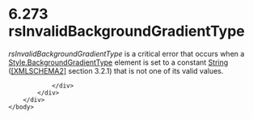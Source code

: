 <html dir="LTR" xmlns:mshelp="http://msdn.microsoft.com/mshelp" xmlns:ddue="http://ddue.schemas.microsoft.com/authoring/2003/5" xmlns:xlink="http://www.w3.org/1999/xlink" xmlns:tool="http://www.microsoft.com/tooltip">
    <head>
        <meta http-equiv="Content-Type" content="text/html; CHARSET=utf-8"></meta>
        <meta name="save" content="history"></meta>
        <title>6.273 rsInvalidBackgroundGradientType</title>
        <xml>
            <mshelp:toctitle title="6.273 rsInvalidBackgroundGradientType"></mshelp:toctitle>
            <mshelp:rltitle title="[MS-RDL]: rsInvalidBackgroundGradientType"></mshelp:rltitle>
            <mshelp:keyword index="A" term="a69e2047-5de9-4ece-bb3f-eed492201c2e"></mshelp:keyword>
            <mshelp:attr name="DCSext.ContentType" value="open specification"></mshelp:attr>
            <mshelp:attr name="AssetID" value="a69e2047-5de9-4ece-bb3f-eed492201c2e"></mshelp:attr>
            <mshelp:attr name="TopicType" value="kbRef"></mshelp:attr>
            <mshelp:attr name="DCSext.Title" value="[MS-RDL]: rsInvalidBackgroundGradientType" />
        </xml>
    </head>
    <body>
        <div id="header">
            <h1 class="heading">6.273 rsInvalidBackgroundGradientType</h1>
        </div>
        <div id="mainSection">
            <div id="mainBody">
                <div id="allHistory" class="saveHistory"></div>
                <div id="sectionSection0" class="section" name="collapseableSection">
                    

<p><i>rsInvalidBackgroundGradientType</i> is a critical error
that occurs when a <a href="776c8d66-653c-47fa-bb3d-7d41d6bd7155.html">Style.BackgroundGradientType</a>
element is set to a constant <a href="1ed81ef3-a683-45e3-aaad-bd2bbe71bc3d.html">String</a>
(<a href="https://go.microsoft.com/fwlink/?LinkId=90610">[XMLSCHEMA2]</a>
section 3.2.1) that is not one of its valid values.</p>


                </div>
            </div>
        </div>
    </body>
</html>